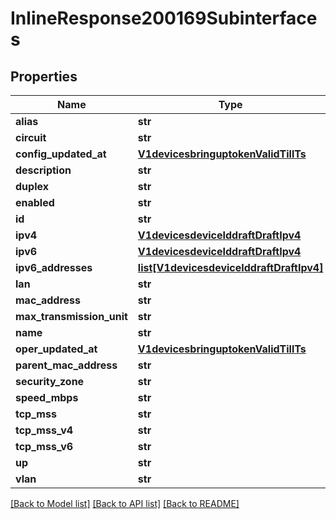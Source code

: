 # InlineResponse200169Subinterfaces

## Properties
Name | Type | Description | Notes
------------ | ------------- | ------------- | -------------
**alias** | **str** |  | [optional] 
**circuit** | **str** |  | [optional] 
**config_updated_at** | [**V1devicesbringuptokenValidTillTs**](V1devicesbringuptokenValidTillTs.md) |  | [optional] 
**description** | **str** |  | [optional] 
**duplex** | **str** |  | [optional] 
**enabled** | **str** |  | [optional] 
**id** | **str** |  | [optional] 
**ipv4** | [**V1devicesdeviceIddraftDraftIpv4**](V1devicesdeviceIddraftDraftIpv4.md) |  | [optional] 
**ipv6** | [**V1devicesdeviceIddraftDraftIpv4**](V1devicesdeviceIddraftDraftIpv4.md) |  | [optional] 
**ipv6_addresses** | [**list[V1devicesdeviceIddraftDraftIpv4]**](V1devicesdeviceIddraftDraftIpv4.md) |  | [optional] 
**lan** | **str** |  | [optional] 
**mac_address** | **str** |  | [optional] 
**max_transmission_unit** | **str** |  | [optional] 
**name** | **str** |  | [optional] 
**oper_updated_at** | [**V1devicesbringuptokenValidTillTs**](V1devicesbringuptokenValidTillTs.md) |  | [optional] 
**parent_mac_address** | **str** |  | [optional] 
**security_zone** | **str** |  | [optional] 
**speed_mbps** | **str** |  | [optional] 
**tcp_mss** | **str** |  | [optional] 
**tcp_mss_v4** | **str** |  | [optional] 
**tcp_mss_v6** | **str** |  | [optional] 
**up** | **str** |  | [optional] 
**vlan** | **str** |  | [optional] 

[[Back to Model list]](../README.md#documentation-for-models) [[Back to API list]](../README.md#documentation-for-api-endpoints) [[Back to README]](../README.md)

